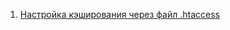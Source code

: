 1. [Настройка кэширования через файл .htaccess](https://www.netangels.ru/support/hosting-old/htaccess-cache/)
